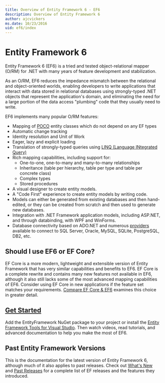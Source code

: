 ```yaml
---
title: Overview of Entity Framework 6 - EF6
description: Overview of Entity Framework 6
author: ajcvickers
ms.date: 10/23/2016
uid: ef6/index
---
```

# Entity Framework 6
Entity Framework 6 (EF6) is a tried and tested object-relational mapper (O/RM) for .NET with many years of feature development and stabilization.

As an O/RM, EF6 reduces the impedance mismatch between the relational and object-oriented worlds, enabling developers to write applications that interact with data stored in relational databases using strongly-typed .NET objects that represent the application's domain, and eliminating the need for a large portion of the data access "plumbing" code that they usually need to write.

EF6 implements many popular O/RM features:
- Mapping of [POCO](xref:ef6/resources/glossary#poco) entity classes which do not depend on any EF types
- Automatic change tracking
- Identity resolution and Unit of Work
- Eager, lazy and explicit loading
- Translation of strongly-typed queries using [LINQ (Language INtegrated Query)](https://aka.ms/AA6hsvu)
- Rich mapping capabilities, including support for:
  - One-to-one, one-to-many and many-to-many relationships
  - Inheritance (table per hierarchy, table per type and table per concrete class)
  - Complex types
  - Stored procedures
- A visual designer to create entity models.
- A "Code First" experience to create entity models by writing code.
- Models can either be generated from existing databases and then hand-edited, or they can be created from scratch and then used to generate new databases.
- Integration with .NET Framework application models, including ASP.NET, and through databinding, with WPF and WinForms.
- Database connectivity based on ADO.NET and numerous [providers](xref:ef6/fundamentals/providers/index) available to connect to SQL Server, Oracle, MySQL, SQLite, PostgreSQL, DB2, etc.

## Should I use EF6 or EF Core?

EF Core is a more modern, lightweight and extensible version of Entity Framework that has very similar capabilities and benefits to EF6.
EF Core is a complete rewrite and contains many new features not available in EF6, although it also still lacks some of the most advanced mapping capabilities of EF6.
Consider using EF Core in new applications if the feature set matches your requirements.
[Compare EF Core & EF6](xref:efcore-and-ef6/index) examines this choice in greater detail.

## [Get Started](xref:ef6/get-started)

Add the EntityFramework NuGet package to your project or install the [Entity Framework Tools for Visual Studio](https://aka.ms/AA6i8c5). Then watch videos, read tutorials, and advanced documentation to help you make the most of EF6.

## Past Entity Framework Versions

This is the documentation for the latest version of Entity Framework 6, although much of it also applies to past releases.
Check out [What's New](xref:ef6/what-is-new/index) and [Past Releases](xref:ef6/what-is-new/past-releases) for a complete list of EF releases and the features they introduced.
